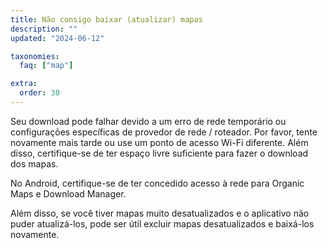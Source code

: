 ```yaml
---
title: Não consigo baixar (atualizar) mapas
description: ""
updated: "2024-06-12"

taxonomies:
  faq: ["map"]

extra:
  order: 30
---
```


Seu download pode falhar devido a um erro de rede temporário ou configurações específicas de provedor de rede / roteador. Por favor, tente novamente mais tarde ou use um ponto de acesso Wi-Fi diferente. Além disso, certifique-se de ter espaço livre suficiente para fazer o download dos mapas.

No Android, certifique-se de ter concedido acesso à rede para Organic Maps e Download Manager.

Além disso, se você tiver mapas muito desatualizados e o aplicativo não puder atualizá-los, pode ser útil excluir mapas desatualizados e baixá-los novamente.
